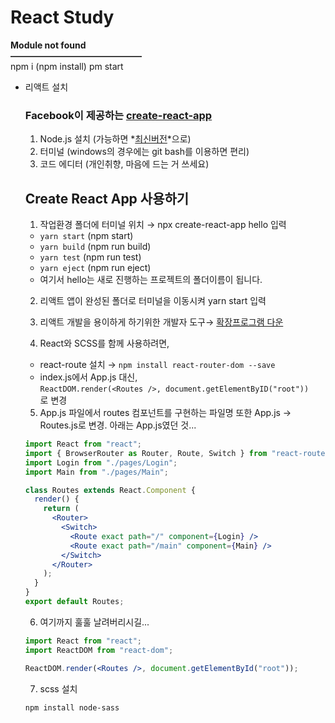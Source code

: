 # React Study

**Module not found  
———————————————**  
 npm i (npm install)
pm start

- 리액트 설치

  ### Facebook이 제공하는 [create-react-app](https://github.com/facebook/create-react-app)

  1. Node.js 설치 (가능하면 *[최신버전](https://nodejs.org/en/)*으로)
  2. 터미널 (windows의 경우에는 git bash를 이용하면 편리)
  3. 코드 에디터 (개인취향, 마음에 드는 거 쓰세요)

  ## Create React App 사용하기

  1. 작업환경 폴더에 터미널 위치 → npx create-react-app hello 입력

  - `yarn start` (npm start)
  - `yarn build` (npm run build)
  - `yarn test` (npm run test)
  - `yarn eject` (npm run eject)

  * 여기서 hello는 새로 진행하는 프로젝트의 폴더이름이 됩니다.

  2. 리액트 앱이 완성된 폴더로 터미널을 이동시켜 yarn start 입력

  3. 리액트 개발을 용이하게 하기위한 개발자 도구→ [확장프로그램 다운](https://chrome.google.com/webstore/detail/react-developer-tools/fmkadmapgofadopljbjfkapdkoienihi?hl=en-US)

  4. React와 SCSS를 함께 사용하려면,

  - react-route 설치 → `npm install react-router-dom --save`
  - index.js에서 App.js 대신,  
    `ReactDOM.render(<Routes />, document.getElementByID("root"))`  
    로 변경

  5. App.js 파일에서 routes 컴포넌트를 구현하는 파일명 또한 App.js → Routes.js로 변경. 아래는 App.js였던 것...

  ```jsx
  import React from "react";
  import { BrowserRouter as Router, Route, Switch } from "react-router-dom";
  import Login from "./pages/Login";
  import Main from "./pages/Main";

  class Routes extends React.Component {
    render() {
      return (
        <Router>
          <Switch>
            <Route exact path="/" component={Login} />
            <Route exact path="/main" component={Main} />
          </Switch>
        </Router>
      );
    }
  }
  export default Routes;
  ```

  6. 여기까지 훌훌 날려버리시길...

  ```jsx
  import React from "react";
  import ReactDOM from "react-dom";

  ReactDOM.render(<Routes />, document.getElementById("root"));
  ```

  7. scss 설치

  ```bash
  npm install node-sass
  ```
